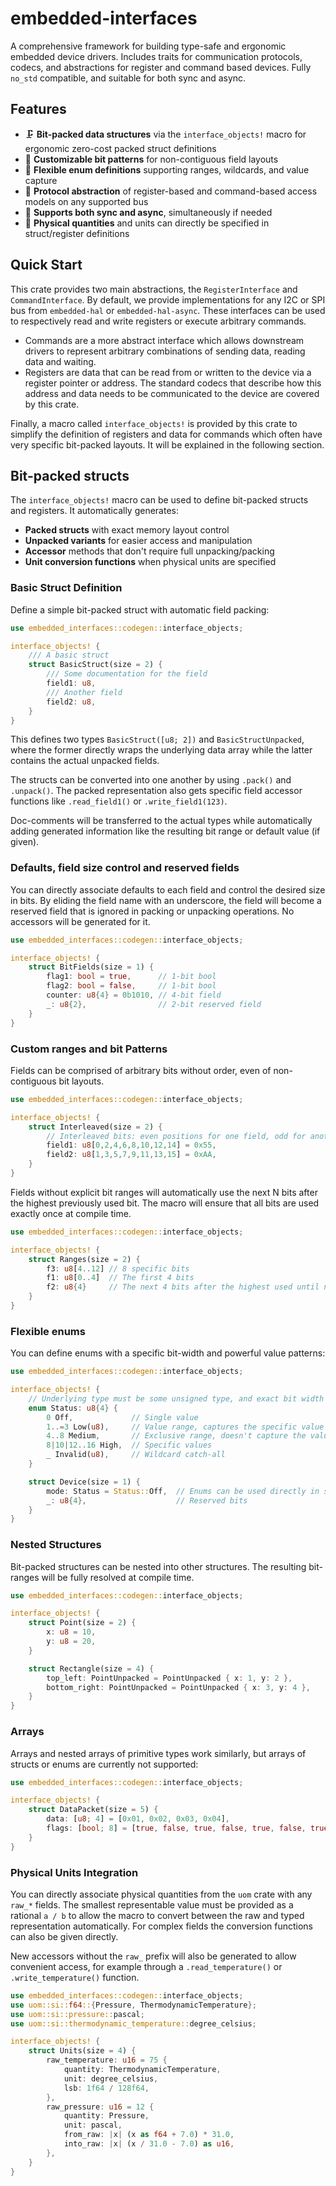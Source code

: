 # embedded-interfaces

A comprehensive framework for building type-safe and ergonomic embedded device
drivers. Includes traits for communication protocols, codecs, and abstractions
for register and command based devices. Fully `no_std` compatible, and suitable
for both sync and async.

## Features

- 🗜️ **Bit-packed data structures** via the `interface_objects!` macro for ergonomic zero-cost packed struct definitions
- 🧮 **Customizable bit patterns** for non-contiguous field layouts
- 🧬 **Flexible enum definitions** supporting ranges, wildcards, and value capture
- 🚌 **Protocol abstraction** of register-based and command-based access models on any supported bus
- 🧵 **Supports both sync and async**, simultaneously if needed
- 🧪 **Physical quantities** and units can directly be specified in struct/register definitions

## Quick Start

This crate provides two main abstractions, the `RegisterInterface` and
`CommandInterface`. By default, we provide implementations for any I2C or SPI
bus from `embedded-hal` or `embedded-hal-async`. These interfaces can be used
to respectively read and write registers or execute arbitrary commands.

- Commands are a more abstract interface which allows downstream drivers to
  represent arbitrary combinations of sending data, reading data and waiting.
- Registers are data that can be read from or written to the device via a
  register pointer or address. The standard codecs that describe how this address
  and data needs to be communicated to the device are covered by this crate.

Finally, a macro called `interface_objects!` is provided by this crate to simplify the
definition of registers and data for commands which often have very specific
bit-packed layouts. It will be explained in the following section.

## Bit-packed structs

The `interface_objects!` macro can be used to define bit-packed structs and
registers. It automatically generates:

- **Packed structs** with exact memory layout control
- **Unpacked variants** for easier access and manipulation
- **Accessor** methods that don't require full unpacking/packing
- **Unit conversion functions** when physical units are specified

### Basic Struct Definition

Define a simple bit-packed struct with automatic field packing:

```rust
use embedded_interfaces::codegen::interface_objects;

interface_objects! {
    /// A basic struct
    struct BasicStruct(size = 2) {
        /// Some documentation for the field
        field1: u8,
        /// Another field
        field2: u8,
    }
}
```

This defines two types `BasicStruct([u8; 2])` and `BasicStructUnpacked`, where
the former directly wraps the underlying data array while the latter contains
the actual unpacked fields.

The structs can be converted into one another by using `.pack()` and
`.unpack()`. The packed representation also gets specific field accessor
functions like `.read_field1()` or `.write_field1(123)`.

Doc-comments will be transferred to the actual types while automatically adding
generated information like the resulting bit range or default value (if given).

### Defaults, field size control and reserved fields

You can directly associate defaults to each field and control the desired size
in bits. By eliding the field name with an underscore, the field will become a
reserved field that is ignored in packing or unpacking operations. No accessors
will be generated for it.

```rust
use embedded_interfaces::codegen::interface_objects;

interface_objects! {
    struct BitFields(size = 1) {
        flag1: bool = true,      // 1-bit bool
        flag2: bool = false,     // 1-bit bool
        counter: u8{4} = 0b1010, // 4-bit field
        _: u8{2},                // 2-bit reserved field
    }
}
```

### Custom ranges and bit Patterns

Fields can be comprised of arbitrary bits without order, even of non-contiguous
bit layouts.

```rust
use embedded_interfaces::codegen::interface_objects;

interface_objects! {
    struct Interleaved(size = 2) {
        // Interleaved bits: even positions for one field, odd for another
        field1: u8[0,2,4,6,8,10,12,14] = 0x55,
        field2: u8[1,3,5,7,9,11,13,15] = 0xAA,
    }
}
```

Fields without explicit bit ranges will automatically use the next N bits after
the highest previously used bit. The macro will ensure that all bits are used
exactly once at compile time.

```rust
use embedded_interfaces::codegen::interface_objects;

interface_objects! {
    struct Ranges(size = 2) {
        f3: u8[4..12] // 8 specific bits
        f1: u8[0..4]  // The first 4 bits
        f2: u8{4}     // The next 4 bits after the highest used until now (so 12,13,14,15)
    }
}
```

### Flexible enums

You can define enums with a specific bit-width and powerful value patterns:

```rust
use embedded_interfaces::codegen::interface_objects;

interface_objects! {
    // Underlying type must be some unsigned type, and exact bit width must be given
    enum Status: u8{4} {
        0 Off,             // Single value
        1..=3 Low(u8),     // Value range, captures the specific value
        4..8 Medium,       // Exclusive range, doesn't capture the value. Packing will use lowest associated value.
        8|10|12..16 High,  // Specific values
        _ Invalid(u8),     // Wildcard catch-all
    }

    struct Device(size = 1) {
        mode: Status = Status::Off,  // Enums can be used directly in structs, the size is automatically known.
        _: u8{4},                    // Reserved bits
    }
}
```

### Nested Structures

Bit-packed structures can be nested into other structures. The resulting
bit-ranges will be fully resolved at compile time.

```rust
use embedded_interfaces::codegen::interface_objects;

interface_objects! {
    struct Point(size = 2) {
        x: u8 = 10,
        y: u8 = 20,
    }

    struct Rectangle(size = 4) {
        top_left: PointUnpacked = PointUnpacked { x: 1, y: 2 },
        bottom_right: PointUnpacked = PointUnpacked { x: 3, y: 4 },
    }
}
```

### Arrays

Arrays and nested arrays of primitive types work similarly, but arrays of
structs or enums are currently not supported:

```rust
use embedded_interfaces::codegen::interface_objects;

interface_objects! {
    struct DataPacket(size = 5) {
        data: [u8; 4] = [0x01, 0x02, 0x03, 0x04],
        flags: [bool; 8] = [true, false, true, false, true, false, true, false],
    }
}
```

### Physical Units Integration

You can directly associate physical quantities from the `uom` crate with any
`raw_*` fields. The smallest representable value must be provided as a rational
`a / b` to allow the macro to convert between the raw and typed representation
automatically. For complex fields the conversion functions can also be given
directly.

New accessors without the `raw_` prefix will also be generated to allow
convenient access, for example through a `.read_temperature()` or
`.write_temperature()` function.

```rust
use embedded_interfaces::codegen::interface_objects;
use uom::si::f64::{Pressure, ThermodynamicTemperature};
use uom::si::pressure::pascal;
use uom::si::thermodynamic_temperature::degree_celsius;

interface_objects! {
    struct Units(size = 4) {
        raw_temperature: u16 = 75 {
            quantity: ThermodynamicTemperature,
            unit: degree_celsius,
            lsb: 1f64 / 128f64,
        },
        raw_pressure: u16 = 12 {
            quantity: Pressure,
            unit: pascal,
            from_raw: |x| (x as f64 + 7.0) * 31.0,
            into_raw: |x| (x / 31.0 - 7.0) as u16,
        },
    }
}
```
